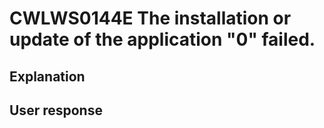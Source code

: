 # CWLWS0144E The installation or update of the application "0" failed.

## Explanation

## User response